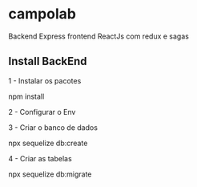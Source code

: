 # campolab

Backend Express frontend ReactJs com redux e sagas

## Install BackEnd

1 - Instalar os pacotes

npm install

2 - Configurar o Env

3 - Criar o banco de dados

npx sequelize db:create

4 - Criar as tabelas

npx sequelize db:migrate
